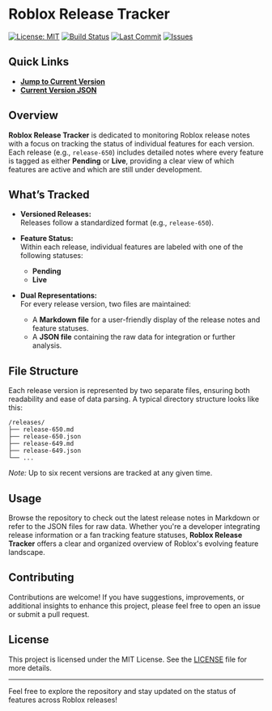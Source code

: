 # Roblox Release Tracker

[![License: MIT](https://img.shields.io/badge/License-MIT-yellow.svg)](LICENSE)
[![Build Status](https://github.com/outofbears/rbx-release-tracker/actions/workflows/update.yml/badge.svg)](https://github.com/outofbears/rbx-release-tracker/actions)
[![Last Commit](https://img.shields.io/github/last-commit/outofbears/rbx-release-tracker.svg)](https://github.com/outofbears/rbx-release-tracker/commits/main)
[![Issues](https://img.shields.io/github/issues/outofbears/rbx-release-tracker.svg)](https://github.com/outofbears/rbx-release-tracker/issues)

## Quick Links

- **[Jump to Current Version](/docs/release-696.md)**
- **[Current Version JSON](/data/release-696.json)**

## Overview

**Roblox Release Tracker** is dedicated to monitoring Roblox release notes with a focus on tracking the status of individual features for each version. Each release (e.g., `release-650`) includes detailed notes where every feature is tagged as either **Pending** or **Live**, providing a clear view of which features are active and which are still under development.

## What’s Tracked

- **Versioned Releases:**  
  Releases follow a standardized format (e.g., `release-650`).

- **Feature Status:**  
  Within each release, individual features are labeled with one of the following statuses:
  - **Pending**
  - **Live**

- **Dual Representations:**  
  For every release version, two files are maintained:
  - A **Markdown file** for a user-friendly display of the release notes and feature statuses.
  - A **JSON file** containing the raw data for integration or further analysis.

## File Structure

Each release version is represented by two separate files, ensuring both readability and ease of data parsing. A typical directory structure looks like this:

```
/releases/
├── release-650.md
├── release-650.json
├── release-649.md
├── release-649.json
└── ...
```

*Note:* Up to six recent versions are tracked at any given time.

## Usage

Browse the repository to check out the latest release notes in Markdown or refer to the JSON files for raw data. Whether you're a developer integrating release information or a fan tracking feature statuses, **Roblox Release Tracker** offers a clear and organized overview of Roblox's evolving feature landscape.

## Contributing

Contributions are welcome! If you have suggestions, improvements, or additional insights to enhance this project, please feel free to open an issue or submit a pull request.

## License

This project is licensed under the MIT License. See the [LICENSE](LICENSE) file for more details.

---

Feel free to explore the repository and stay updated on the status of features across Roblox releases!
